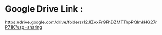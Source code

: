 # Google Drive Link :

https://drive.google.com/drive/folders/12JIZvxFrGFhDZMTThpPQlmkHG27rP71K?usp=sharing
